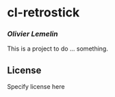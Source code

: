# cl-retrostick
### _Olivier Lemelin_

This is a project to do ... something.

## License

Specify license here

